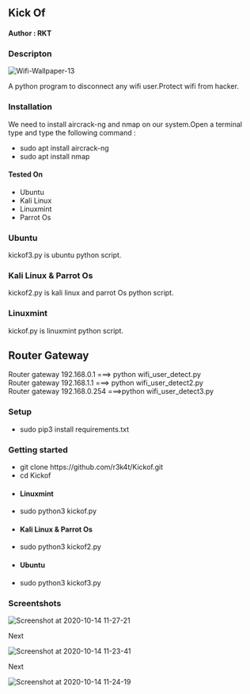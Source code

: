 <h2>Kick Of</h2>

<h4>Author : RKT</h4>

### Descripton ###


![Wifi-Wallpaper-13](https://user-images.githubusercontent.com/69615463/95952701-38cd9a80-0e16-11eb-98a8-cba7ecec94bf.png)


A python program to disconnect any wifi user.Protect wifi from hacker.

### Installation ###

We need to install aircrack-ng and nmap on our system.Open a terminal type and type the following command :

<ul>
<li>sudo apt install aircrack-ng</li>
<li>sudo apt install nmap</li>
</ul>

#### Tested On ###

<ul>
<li>Ubuntu</li>
<li>Kali Linux</li>
<li>Linuxmint</li>
<li>Parrot Os</li>
</ul>

### Ubuntu ###

kickof3.py  is ubuntu python script.

### Kali Linux & Parrot Os ###

kickof2.py is kali linux and parrot Os python script.

### Linuxmint ###

kickof.py is linuxmint python script.

## Router Gateway ###


Router gateway 192.168.0.1 ===> python wifi_user_detect.py 
<br>
Router gateway 192.168.1.1 ===> python wifi_user_detect2.py
<br>
Router gateway 192.168.0.254 ===>python wifi_user_detect3.py


### Setup ###

<ul>
<li>sudo pip3 install requirements.txt</li>
</ul> 

### Getting started ###

<ul>
<li>git clone https://github.com/r3k4t/Kickof.git</li>
<li>cd Kickof</li>
<li><h4>Linuxmint</h4></li>
<li>sudo python3 kickof.py</li>
<li><h4>Kali Linux & Parrot Os</h4> </li>
<li>sudo python3 kickof2.py</li>
<li><h4>Ubuntu</h4></li>
<li>sudo python3 kickof3.py</li>
</ul>

###  Screentshots  ###

![Screenshot at 2020-10-14 11-27-21](https://user-images.githubusercontent.com/69615463/95953004-cf9a5700-0e16-11eb-9f8d-e1171bd0d251.png)

Next

![Screenshot at 2020-10-14 11-23-41](https://user-images.githubusercontent.com/69615463/95953161-1720e300-0e17-11eb-98fa-1e2cabcd2cbb.png)

Next

![Screenshot at 2020-10-14 11-24-19](https://user-images.githubusercontent.com/69615463/95953308-48011800-0e17-11eb-9e50-2a9dc5b5c37a.png)


